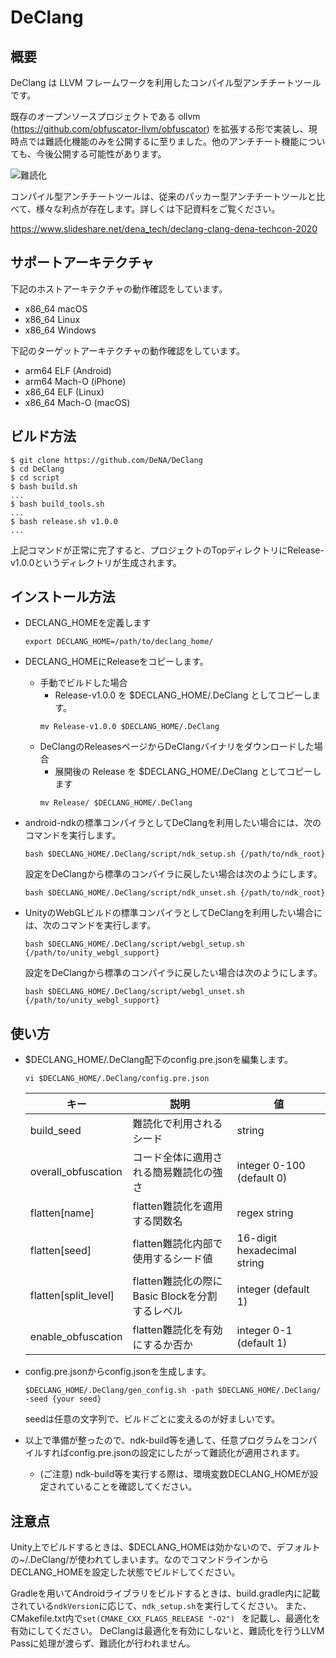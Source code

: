 # DeClang

## 概要

DeClang は LLVM フレームワークを利用したコンパイル型アンチチートツールです。

既存のオープンソースプロジェクトである ollvm (https://github.com/obfuscator-llvm/obfuscator) を拡張する形で実装し、現時点では難読化機能のみを公開するに至りました。他のアンチチート機能についても、今後公開する可能性があります。

![難読化](https://user-images.githubusercontent.com/1781263/97404801-02c20780-193a-11eb-9a28-1870375e03fe.png "難読化")

コンパイル型アンチチートツールは、従来のパッカー型アンチチートツールと比べて、様々な利点が存在します。詳しくは下記資料をご覧ください。

https://www.slideshare.net/dena_tech/declang-clang-dena-techcon-2020

## サポートアーキテクチャ

下記のホストアーキテクチャの動作確認をしています。

- x86_64 macOS
- x86_64 Linux
- x86_64 Windows

下記のターゲットアーキテクチャの動作確認をしています。

- arm64 ELF (Android)
- arm64 Mach-O (iPhone)
- x86_64 ELF (Linux)
- x86_64 Mach-O (macOS)

## ビルド方法

```
$ git clone https://github.com/DeNA/DeClang
$ cd DeClang
$ cd script
$ bash build.sh
...
$ bash build_tools.sh
...
$ bash release.sh v1.0.0
...
```
上記コマンドが正常に完了すると、プロジェクトのTopディレクトリにRelease-v1.0.0というディレクトリが生成されます。

## インストール方法

- DECLANG_HOMEを定義します
  ```
  export DECLANG_HOME=/path/to/declang_home/
  ```

- DECLANG_HOMEにReleaseをコピーします。
  - 手動でビルドした場合
    - Release-v1.0.0 を $DECLANG_HOME/.DeClang としてコピーします。
    ```
    mv Release-v1.0.0 $DECLANG_HOME/.DeClang
    ```
  - DeClangのReleasesページからDeClangバイナリをダウンロードした場合
    - 展開後の Release を $DECLANG_HOME/.DeClang としてコピーします
    ```
    mv Release/ $DECLANG_HOME/.DeClang
    ```

- android-ndkの標準コンパイラとしてDeClangを利用したい場合には、次のコマンドを実行します。
  ```
  bash $DECLANG_HOME/.DeClang/script/ndk_setup.sh {/path/to/ndk_root}
  ```
  設定をDeClangから標準のコンパイラに戻したい場合は次のようにします。
  ```
  bash $DECLANG_HOME/.DeClang/script/ndk_unset.sh {/path/to/ndk_root}
  ```

- UnityのWebGLビルドの標準コンパイラとしてDeClangを利用したい場合には、次のコマンドを実行します。
  ```
  bash $DECLANG_HOME/.DeClang/script/webgl_setup.sh {/path/to/unity_webgl_support}
  ```
  設定をDeClangから標準のコンパイラに戻したい場合は次のようにします。
  ```
  bash $DECLANG_HOME/.DeClang/script/webgl_unset.sh {/path/to/unity_webgl_support}
  ```

## 使い方

- $DECLANG_HOME/.DeClang配下のconfig.pre.jsonを編集します。
  ```
  vi $DECLANG_HOME/.DeClang/config.pre.json
  ```
  | キー | 説明 | 値 |
  | -- |--| ------------- |
  | build_seed | 難読化で利用されるシード | string |
  | overall_obfuscation | コード全体に適用される簡易難読化の強さ | integer 0-100 (default 0) |
  | flatten[name] | flatten難読化を適用する関数名 | regex string |
  | flatten[seed] | flatten難読化内部で使用するシード値 | 16-digit hexadecimal string |
  | flatten[split_level] | flatten難読化の際にBasic Blockを分割するレベル | integer (default 1)|
  | enable_obfuscation | flatten難読化を有効にするか否か | integer 0-1 (default 1) |

- config.pre.jsonからconfig.jsonを生成します。
  ```
  $DECLANG_HOME/.DeClang/gen_config.sh -path $DECLANG_HOME/.DeClang/ -seed {your seed}
  ```
  seedは任意の文字列で、ビルドごとに変えるのが好ましいです。
- 以上で準備が整ったので、ndk-build等を通して、任意プログラムをコンパイルすればconfig.pre.jsonの設定にしたがって難読化が適用されます。
  - (ご注意) ndk-build等を実行する際は、環境変数DECLANG_HOMEが設定されていることを確認してください。

## 注意点

Unity上でビルドするときは、$DECLANG_HOMEは効かないので、デフォルトの~/.DeClang/が使われてしまいます。なのでコマンドラインからDECLANG_HOMEを設定した状態でビルドしてください。

Gradleを用いてAndroidライブラリをビルドするときは、build.gradle内に記載されている`ndkVersion`に応じて、`ndk_setup.sh`を実行してください。
また、CMakefile.txt内で`set(CMAKE_CXX_FLAGS_RELEASE "-O2") ` を記載し、最適化を有効にしてください。
DeClangは最適化を有効にしないと、難読化を行うLLVM Passに処理が渡らず、難読化が行われません。
